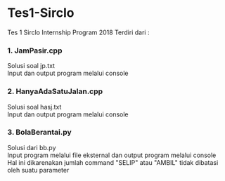 # Tes1-Sirclo
Tes 1 Sirclo Internship Program 2018
Terdiri dari :
### 1. JamPasir.cpp
   Solusi soal jp.txt <br />
   Input dan output program melalui console
### 2. HanyaAdaSatuJalan.cpp
   Solusi soal hasj.txt <br />
   Input dan output program melalui console
### 3. BolaBerantai.py
   Solusi dari bb.py <br />
   Input program melalui file eksternal dan output program melalui console <br />
   Hal ini dikarenakan jumlah command "SELIP" atau "AMBIL" tidak dibatasi oleh suatu parameter
